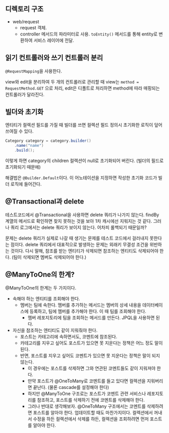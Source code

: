 ## 디렉토리 구조

- web/request
  - request 객체. 
  - controller 메서드의 파라미터로 사용. `toEntity()` 메서드를 통해 entity로 변환하여 서비스 레이어에 전달.

## 읽기 컨트롤러와 쓰기 컨트롤러 분리

`@RequestMapping`을 사용한다.

view와 edit을 분리하여 두 개의 컨트롤러로 관리할 때 view는 `method = RequestMethod.GET` 으로 처리, edit은 디폴트로 처리하면 method에 따라 매핑되는 컨트롤러가 달라진다.


## 빌더와 초기화

엔티티가 컬렉션 필드를 가질 때 빌더를 쓰면 컬렉션 필드 정의시 초기화한 로직이 덮어쓰여질 수 있다.

```java
Category category = category.builder()
	.name("name")
	.build();
```
이렇게 하면 category의 children 컬렉션이 null로 초기화되어 버린다. (빌더의 필드로 초기화되기 때문에)

해결법은 `@Builder.Default`이다. 이 어노테이션을 지정하면 작성한 초기화 코드가 빌더 로직에 들어간다.


## @Transactional과 delete

테스트코드에서 @Transactional을 사용하면 delete 쿼리가 나가지 않는다.
findBy 계열의 메서드로 확인하면 찾지 못하는 것을 보아 1차 캐시에선 지워지는 것 같다.
그러나 쿼리 로그에서는 delete 쿼리가 보이지 않는다.
어차피 롤백되기 때문일까?

문제는 delete 쿼리가 실제로 나갈 때 생기는 문제를 테스트 코드에서 걸러내지 못한다는 점이다.
delete 쿼리에서 대표적으로 발생하는 문제는 외래키 무결성 조건을 위반하는 것이다.
다시 말해, 참조를 받는 엔티티가 삭제되면 참조하는 엔티티도 삭제되어야 한다. (팀이 삭제되면 멤버도 삭제되어야 한다.)

## @ManyToOne의 한계?

@ManyToOne의 한계는 두 가지이다.

- 속해야 하는 엔티티를 조회해야 한다.
  - 멤버는 팀에 속한다. 멤버를 추가하는 메서드는 멤버의 상세 내용을 데이터베이스에 등록하고, 팀에 멤버를 추가해야 한다. 이 때 팀를 조회해야 한다.
    - 멤버 레포지토리에 팀을 조회하는 메서드를 만든다. JPQL을 사용하면 된다.
- 자신을 참조하는 엔티티도 같이 지워줘야 한다.
  - 포스트는 카테고리에 속하면서도, 코멘트에 참조된다.
  - 카테고리를 지우고 싶어도 포스트가 있으면 못 지운다는 정책은 어느 정도 말이 된다.
  - 반면, 포스트를 지우고 싶어도 코멘트가 있으면 못 지운다는 정책은 말이 되지 않는다.
    -  이 경우에는 포스트를 삭제하면 그와 연관된 코멘트들도 같이 지워져야 한다.
    - 만약 포스트가 @OneToMany로 코멘트를 들고 있다면 컬렉션을 지워버리면 끝난다. (물론 cascade를 설정해야 한다)
    - 하지만 @ManyToOne 구조로는 포스트가 코멘트 관련 서비스나 레포지토리를 참조하고, 포스트를 삭제하기 전에 코멘트를 삭제해야 한다.
    - 그러나 반대로 생각해보자. @OneToMany 구조에서는 코멘트를 삭제하려면 포스트를 알아야 한다. 업데이트할 때도 마찬가지이다. 컬렉션에서 꺼내서 수정을 하든 컬렉션에서 삭제를 하든, 컬렉션을 조회하려면 먼저 포스트를 알아야 한다.

